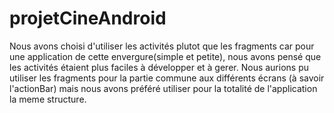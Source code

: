 # projetCineAndroid

Nous avons choisi d'utiliser les activités plutot que les fragments car pour une application de cette envergure(simple et petite), nous avons pensé que les activités étaient plus faciles à développer et à gerer.
Nous aurions pu utiliser les fragments pour la partie commune aux différents écrans (à savoir l'actionBar) mais nous avons préféré utiliser pour la totalité de l'application la meme structure. 
